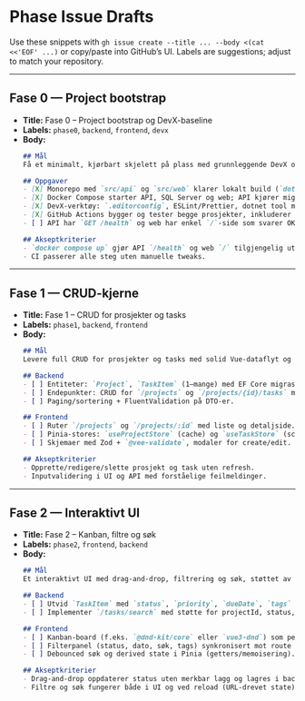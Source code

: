 # Phase Issue Drafts

Use these snippets with `gh issue create --title ... --body <(cat <<'EOF' ...)` or copy/paste into GitHub’s UI. Labels are suggestions; adjust to match your repository.

---

## Fase 0 — Project bootstrap

- **Title:** Fase 0 – Project bootstrap og DevX-baseline
- **Labels:** `phase0`, `backend`, `frontend`, `devx`
- **Body:**
  ```markdown
  ## Mål
  Få et minimalt, kjørbart skjelett på plass med grunnleggende DevX og CI.

  ## Oppgaver
  - [X] Monorepo med `src/api` og `src/web` klarer lokalt build (`dotnet build`, `npm run build`).
  - [X] Docker Compose starter API, SQL Server og web; API kjører migreringer automatisk.
  - [X] DevX-verktøy: `.editorconfig`, ESLint/Prettier, dotnet tool manifest (`dotnet-ef`, `dotnet-format`), Serilog-baselogging.
  - [X] GitHub Actions bygger og tester begge prosjekter, inkluderer `npm run format`.
  - [ ] API har `GET /health` og web har enkel `/`-side som svarer OK.

  ## Akseptkriterier
  - `docker compose up` gjør API `/health` og web `/` tilgjengelig uten manuell inngripen.
  - CI passerer alle steg uten manuelle tweaks.
  ```

---

## Fase 1 — CRUD-kjerne

- **Title:** Fase 1 – CRUD for prosjekter og tasks
- **Labels:** `phase1`, `backend`, `frontend`
- **Body:**
  ```markdown
  ## Mål
  Levere full CRUD for prosjekter og tasks med solid Vue-dataflyt og validering.

  ## Backend
  - [ ] Entiteter: `Project`, `TaskItem` (1–mange) med EF Core migrasjoner.
  - [ ] Endepunkter: CRUD for `/projects` og `/projects/{id}/tasks` med DTO-mapping.
  - [ ] Paging/sortering + FluentValidation på DTO-er.

  ## Frontend
  - [ ] Ruter `/projects` og `/projects/:id` med liste og detaljside.
  - [ ] Pinia-stores: `useProjectStore` (cache) og `useTaskStore` (scoped til projectId).
  - [ ] Skjemaer med Zod + `@vee-validate`, modaler for create/edit.

  ## Akseptkriterier
  - Opprette/redigere/slette prosjekt og task uten refresh.
  - Inputvalidering i UI og API med forståelige feilmeldinger.
  ```

---

## Fase 2 — Interaktivt UI

- **Title:** Fase 2 – Kanban, filtre og søk
- **Labels:** `phase2`, `frontend`, `backend`
- **Body:**
  ```markdown
  ## Mål
  Et interaktivt UI med drag-and-drop, filtrering og søk, støttet av query-endepunkter.

  ## Backend
  - [ ] Utvid `TaskItem` med `status`, `priority`, `dueDate`, `tags` + relevante indekser.
  - [ ] Implementer `/tasks/search` med støtte for projectId, status, tekst, frist.

  ## Frontend
  - [ ] Kanban-board (f.eks. `@dnd-kit/core` eller `vue3-dnd`) som persisterer statusendringer.
  - [ ] Filterpanel (status, dato, søk, tags) synkronisert mot route query params.
  - [ ] Debounced søk og derived state i Pinia (getters/memoisering).

  ## Akseptkriterier
  - Drag-and-drop oppdaterer status uten merkbar lagg og lagres i backend.
  - Filtre og søk fungerer både i UI og ved reload (URL-drevet state).
  ```

